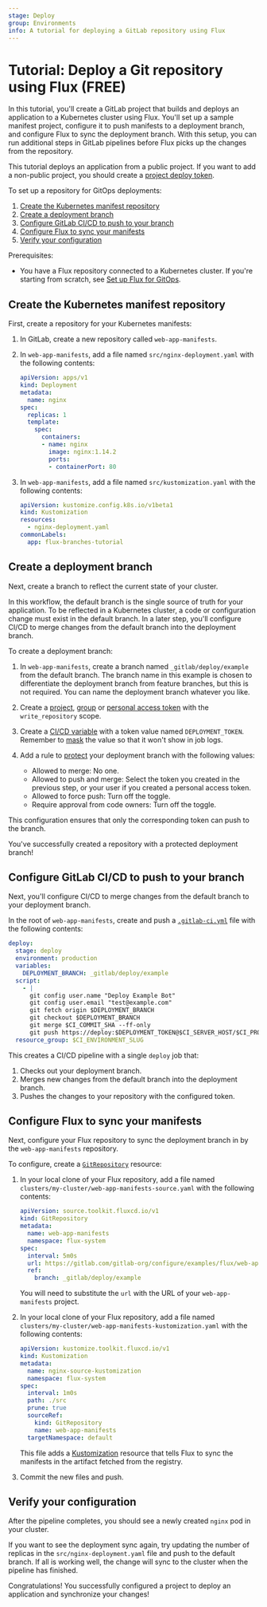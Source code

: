 ```yaml
---
stage: Deploy
group: Environments
info: A tutorial for deploying a GitLab repository using Flux
---
```


# Tutorial: Deploy a Git repository using Flux **(FREE)**

In this tutorial, you'll create a GitLab project that builds and deploys an application
to a Kubernetes cluster using Flux. You'll set up a sample manifest project, configure it to
push manifests to a deployment branch, and configure Flux to sync the deployment branch. With this
setup, you can run additional steps in GitLab pipelines before Flux picks up the changes
from the repository.

This tutorial deploys an application from a public project. If you want to add a non-public project, you should create a [project deploy token](../../../project/deploy_tokens/index.md).

To set up a repository for GitOps deployments:

1. [Create the Kubernetes manifest repository](#create-the-kubernetes-manifest-repository)
1. [Create a deployment branch](#create-a-deployment-branch)
1. [Configure GitLab CI/CD to push to your branch](#configure-gitlab-cicd-to-push-to-your-branch)
1. [Configure Flux to sync your manifests](#configure-flux-to-sync-your-manifests)
1. [Verify your configuration](#verify-your-configuration)

Prerequisites:

- You have a Flux repository connected to a Kubernetes cluster.
  If you're starting from scratch, see [Set up Flux for GitOps](flux_tutorial.md).

## Create the Kubernetes manifest repository

First, create a repository for your Kubernetes manifests:

1. In GitLab, create a new repository called `web-app-manifests`.
1. In `web-app-manifests`, add a file named `src/nginx-deployment.yaml` with the following contents:

   ```yaml
   apiVersion: apps/v1
   kind: Deployment
   metadata:
     name: nginx
   spec:
     replicas: 1
     template:
       spec:
         containers:
         - name: nginx
           image: nginx:1.14.2
           ports:
           - containerPort: 80
   ```

1. In `web-app-manifests`, add a file named `src/kustomization.yaml` with the following contents:

   ```yaml
   apiVersion: kustomize.config.k8s.io/v1beta1
   kind: Kustomization
   resources:
     - nginx-deployment.yaml
   commonLabels:
     app: flux-branches-tutorial
   ```

## Create a deployment branch

Next, create a branch to reflect the current state of your cluster.

In this workflow, the default branch is the single source of truth for your application.
To be reflected in a Kubernetes cluster, a code or configuration change must exist in the default branch.
In a later step, you'll configure CI/CD to merge changes from the default branch into the deployment branch.

To create a deployment branch:

1. In `web-app-manifests`, create a branch named `_gitlab/deploy/example` from the default branch. The branch name in this example is chosen to
   differentiate the deployment branch from feature branches, but this is not required. You can name the deployment branch whatever you like.
1. Create a [project](../../../../user/project/settings/project_access_tokens.md),
   [group](../../../../user/group/settings/group_access_tokens.md) or
   [personal access token](../../../../user/profile/personal_access_tokens.md) with the `write_repository` scope.
1. Create a [CI/CD variable](../../../../ci/variables/index.md) with a token value named `DEPLOYMENT_TOKEN`.
   Remember to [mask](../../../../ci/variables/index.md#mask-a-cicd-variable) the value so that it won't show in
   job logs.
1. Add a rule to [protect](../../../../user/project/protected_branches.md)
   your deployment branch with the following values:

   - Allowed to merge: No one.
   - Allowed to push and merge: Select the token you created in the previous step, or your user if you created
     a personal access token.
   - Allowed to force push: Turn off the toggle.
   - Require approval from code owners: Turn off the toggle.

This configuration ensures that only the corresponding token can push to the branch.

You've successfully created a repository with a protected deployment branch!

## Configure GitLab CI/CD to push to your branch

Next, you'll configure CI/CD to merge changes from the default branch to your deployment branch.

In the root of `web-app-manifests`, create and push a [`.gitlab-ci.yml`](../../../../ci/yaml/gitlab_ci_yaml.md) file with the following contents:

   ```yaml
   deploy:
     stage: deploy
     environment: production
     variables:
       DEPLOYMENT_BRANCH: _gitlab/deploy/example
     script:
       - |
         git config user.name "Deploy Example Bot"
         git config user.email "test@example.com"
         git fetch origin $DEPLOYMENT_BRANCH
         git checkout $DEPLOYMENT_BRANCH
         git merge $CI_COMMIT_SHA --ff-only
         git push https://deploy:$DEPLOYMENT_TOKEN@$CI_SERVER_HOST/$CI_PROJECT_PATH.git HEAD:$DEPLOYMENT_BRANCH
     resource_group: $CI_ENVIRONMENT_SLUG
   ```

This creates a CI/CD pipeline with a single `deploy` job that:

1. Checks out your deployment branch.
1. Merges new changes from the default branch into the deployment branch.
1. Pushes the changes to your repository with the configured token.

## Configure Flux to sync your manifests

Next, configure your Flux repository to sync the deployment branch in by the `web-app-manifests` repository.

To configure, create a [`GitRepository`](https://fluxcd.io/flux/components/source/gitrepositories/) resource:

1. In your local clone of your Flux repository, add a file named `clusters/my-cluster/web-app-manifests-source.yaml`
   with the following contents:

   ```yaml
   apiVersion: source.toolkit.fluxcd.io/v1
   kind: GitRepository
   metadata:
     name: web-app-manifests
     namespace: flux-system
   spec:
     interval: 5m0s
     url: https://gitlab.com/gitlab-org/configure/examples/flux/web-app-manifests-branches
     ref:
       branch: _gitlab/deploy/example
   ```

   You will need to substitute the `url` with the URL of your `web-app-manifests` project.

1. In your local clone of your Flux repository, add a file named `clusters/my-cluster/web-app-manifests-kustomization.yaml`
   with the following contents:

   ```yaml
   apiVersion: kustomize.toolkit.fluxcd.io/v1
   kind: Kustomization
   metadata:
     name: nginx-source-kustomization
     namespace: flux-system
   spec:
     interval: 1m0s
     path: ./src
     prune: true
     sourceRef:
       kind: GitRepository
       name: web-app-manifests
     targetNamespace: default
   ```

   This file adds a [Kustomization](https://fluxcd.io/flux/components/kustomize/kustomization/) resource that tells Flux to sync the manifests in the artifact fetched from the registry.

1. Commit the new files and push.

## Verify your configuration

After the pipeline completes, you should see a newly created `nginx` pod in your cluster.

If you want to see the deployment sync again, try updating the number of replicas in the
`src/nginx-deployment.yaml` file and push to the default branch. If all is working well, the change
will sync to the cluster when the pipeline has finished.

Congratulations! You successfully configured a project to deploy an application and synchronize your changes!
